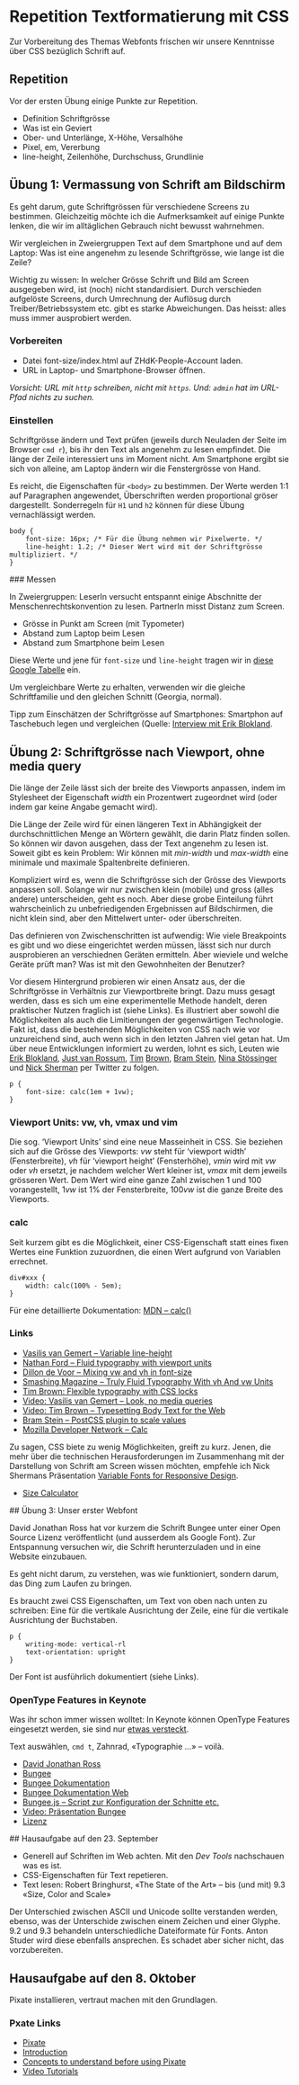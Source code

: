 # Repetition Textformatierung mit CSS

Zur Vorbereitung des Themas Webfonts frischen wir unsere Kenntnisse über CSS bezüglich Schrift auf.

## Repetition

Vor der ersten Übung einige Punkte zur Repetition.

* Definition Schriftgrösse
* Was ist ein Geviert
* Ober- und Unterlänge, X-Höhe, Versalhöhe
* Pixel, em, Vererbung 
* line-height, Zeilenhöhe, Durchschuss, Grundlinie

## Übung 1: Vermassung von Schrift am Bildschirm

Es geht darum, gute Schriftgrössen für verschiedene Screens zu bestimmen. Gleichzeitig möchte ich die Aufmerksamkeit auf einige Punkte lenken, die wir im alltäglichen Gebrauch nicht bewusst wahrnehmen.

Wir vergleichen in Zweiergruppen Text auf dem Smartphone und auf dem Laptop: Was ist eine angenehm zu lesende Schriftgrösse, wie lange ist die Zeile?

Wichtig zu wissen: In welcher Grösse Schrift und Bild am Screen ausgegeben wird, ist (noch) nicht standardisiert. Durch verschieden aufgelöste Screens, durch Umrechnung der Auflösug durch Treiber/Betriebssystem etc. gibt es starke Abweichungen. Das heisst: alles muss immer ausprobiert werden.

### Vorbereiten

* Datei font-size/index.html auf ZHdK-People-Account laden.
* URL in Laptop- und Smartphone-Browser öffnen.

*Vorsicht: URL mit `http` schreiben, nicht mit `https`. Und: `admin` hat im URL-Pfad nichts zu suchen.*

### Einstellen

Schriftgrösse ändern und Text prüfen (jeweils durch Neuladen der Seite im Browser `cmd r`), bis ihr den Text als angenehm zu lesen empfindet. Die länge der Zeile interessiert uns im Moment nicht. Am Smartphone ergibt sie sich von alleine, am Laptop ändern wir die Fenstergrösse von Hand.

Es reicht, die Eigenschaften für `<body>` zu bestimmen. Der Werte werden 1:1 auf Paragraphen angewendet, Überschriften werden proportional gröser dargestellt. Sonderregeln für  `H1` und `h2` können für diese Übung vernachlässigt werden.

```
body {
    font-size: 16px; /* Für die Übung nehmen wir Pixelwerte. */
    line-height: 1.2; /* Dieser Wert wird mit der Schriftgrösse multipliziert. */
}
```

### Messen

In Zweiergruppen: LeserIn versucht entspannt einige Abschnitte der Menschenrechtskonvention zu lesen. PartnerIn misst Distanz zum Screen.

* Grösse in Punkt am Screen (mit Typometer)
* Abstand zum Laptop beim Lesen
* Abstand zum Smartphone beim Lesen

Diese Werte und jene für `font-size` und `line-height` tragen wir in [diese Google Tabelle](https://docs.google.com/spreadsheets/d/1TfsKTSyCyqqWqwmckg6X9kW5HE-dZ68coE1edf_MLFQ/pubhtml) ein.

Um vergleichbare Werte zu erhalten, verwenden wir die gleiche Schriftfamilie und den gleichen Schnitt (Georgia, normal).

Tipp zum Einschätzen der Schriftgrösse auf Smartphones: Smartphon auf Taschebuch legen und vergleichen (Quelle: [Interview mit Erik Blokland](https://www.youtube.com/watch?v=EDG14YhYrGw).

## Übung 2: Schriftgrösse nach Viewport, ohne media query

Die länge der Zeile lässt sich der breite des Viewports anpassen, indem im Stylesheet der Eigenschaft *width* ein Prozentwert zugeordnet wird (oder indem gar keine Angabe gemacht wird).

Die Länge der Zeile wird für einen längeren Text in Abhängigkeit der durchschnittlichen Menge an Wörtern gewählt, die darin Platz finden sollen. So können wir davon ausgehen, dass der Text angenehm zu lesen ist. Soweit gibt es kein Problem: Wir können mit *min-width* und *max-width* eine minimale und maximale Spaltenbreite definieren.

Kompliziert wird es, wenn die Schriftgrösse sich der Grösse des Viewports anpassen soll. Solange wir nur zwischen klein (mobile) und gross (alles andere) unterscheiden, geht es noch. Aber diese grobe Einteilung führt wahrscheinlich zu unbefriedigenden Ergebnissen auf Bildschirmen, die nicht klein sind, aber den Mittelwert unter- oder überschreiten.

Das definieren von Zwischenschritten ist aufwendig: Wie viele Breakpoints es gibt und wo diese eingerichtet werden müssen, lässt sich nur durch ausprobieren an verschiednen Geräten ermitteln. Aber wieviele und welche Geräte prüft man? Was ist mit den Gewohnheiten der Benutzer?

Vor diesem Hintergrund probieren wir einen Ansatz aus, der die Schriftgrösse in Verhältnis zur Viewportbreite bringt. Dazu muss gesagt werden, dass es sich um eine experimentelle Methode handelt, deren praktischer Nutzen fraglich ist (siehe Links). Es illustriert aber sowohl die Möglichkeiten als auch die Limitierungen der gegenwärtigen Technologie. Fakt ist, dass die bestehenden Möglichkeiten von CSS nach wie vor unzureichend sind, auch wenn sich in den letzten Jahren viel getan hat. Um über neue Entwicklungen informiert zu werden, lohnt es sich, Leuten wie [Erik Blokland](@letterror), [Just van Rossum](@justvanrossum), [Tim](@nicewebtype) [Brown](@timbrown), [Bram Stein](@bram_stein), [Nina Stössinger](@ninastoessinger) und [Nick Sherman](@NickSherman) per Twitter zu folgen.

```
p {
    font-size: calc(1em + 1vw);
}
```

### Viewport Units: vw, vh, vmax und vim

Die sog. ‘Viewport Units’ sind eine neue Masseinheit in CSS. Sie beziehen sich auf die Grösse des Viewports: *vw* steht für ‘viewport width’ (Fensterbreite), *vh* für ‘viewport height’ (Fensterhöhe), *vmin* wird mit *vw* oder *vh* ersetzt, je nachdem welcher Wert kleiner ist, *vmax* mit dem jeweils grösseren Wert. Dem Wert wird eine ganze Zahl zwischen 1 und 100 vorangestellt, 1*vw* ist 1% der Fensterbreite, 100*vw* ist die ganze Breite des Viewports.

### calc

Seit kurzem gibt es die Möglichkeit, einer CSS-Eigenschaft statt eines fixen Wertes eine Funktion zuzuordnen, die einen Wert aufgrund von Variablen errechnet.

```
div#xxx {
    width: calc(100% - 5em);
}
```

Für eine detaillierte Dokumentation: [MDN – calc()](https://developer.mozilla.org/de/docs/Web/CSS/calc)

### Links

* [Vasilis van Gemert – Variable line-height](https://vasilis.nl/nerd/variable-line-height/)
* [Nathan Ford – Fluid typography with viewport units](http://artequalswork.com/posts/fluid-type/)
* [Dillon de Voor – Mixing vw and vh in font-size](http://codepen.io/CrocoDillon/pen/fBJxu)
* [Smashing Magazine – Truly Fluid Typography With vh And vw Units](https://www.smashingmagazine.com/2016/05/fluid-typography/)
* [Tim Brown: Flexible typography with CSS locks](http://blog.typekit.com/2016/08/17/flexible-typography-with-css-locks/)
* [Video: Vasilis van Gemert – Look, no media queries](https://vimeo.com/160593680)
* [Video: Tim Brown – Typesetting Body Text for the Web](https://vimeo.com/156203722)
* [Bram Stein – PostCSS plugin to scale values](https://github.com/bramstein/postcss-scale)
* [Mozilla Developer Network – Calc](https://developer.mozilla.org/en-US/docs/Web/CSS/calc)

Zu sagen, CSS biete zu wenig Möglichkeiten, greift zu kurz. Jenen, die mehr über die technischen Herausforderungen im Zusammenhang mit der Darstellung von Schrift am Screen wissen möchten, empfehle ich Nick Shermans Präsentation [Variable Fonts for Responsive Design](https://vimeo.com/123813231).

* [Size Calculator](https://sizecalc.com/)


## Übung 3: Unser erster Webfont

David Jonathan Ross hat vor kurzem die Schrift Bungee unter einer Open Source Lizenz veröffentlicht (und ausserdem als Google Font). Zur Entspannung versuchen wir, die Schrift herunterzuladen und in eine Website einzubauen.

Es geht nicht darum, zu verstehen, was wie funktioniert, sondern darum, das Ding zum Laufen zu bringen.

Es braucht zwei CSS Eigenschaften, um Text von oben nach unten zu schreiben: Eine für die vertikale Ausrichtung der Zeile, eine für die vertikale Ausrichtung der Buchstaben.

```
p {
    writing-mode: vertical-rl
    text-orientation: upright
}
```

Der Font ist ausführlich dokumentiert (siehe Links).

### OpenType Features in Keynote

Was ihr schon immer wissen wolltet: In Keynote können OpenType Features eingesetzt werden, sie sind nur [etwas versteckt](https://twitter.com/marksimonson/status/654836119448653824).

Text auswählen, `cmd t`, Zahnrad, «Typographie …» – voilà.

* [David Jonathan Ross](https://djr.com/)
* [Bungee](https://github.com/djrrb/Bungee)
* [Bungee Dokumentation](https://github.com/djrrb/Bungee/tree/master/documentation)
* [Bungee Dokumentation Web](https://github.com/djrrb/Bungee/blob/master/documentation/3-vertical-text.md#on-the-web)
* [Bungee.js – Script zur Konfiguration der Schnitte etc.](https://github.com/djrrb/Bungee/tree/master/resources/web)
* [Video: Präsentation Bungee](http://typotalks.com/de/videos/hochs-und-tiefs-der-vertikalen-typografie/)
* [Lizenz](http://scripts.sil.org/OFL)

## Hausaufgabe auf den 23. September

* Generell auf Schriften im Web achten. Mit den *Dev Tools* nachschauen was es ist.
* CSS-Eigenschaften für Text repetieren.
* Text lesen: Robert Bringhurst, «The State of the Art» – bis (und mit) 9.3 «Size, Color and Scale»

Der Unterschied zwischen ASCII und Unicode sollte verstanden werden, ebenso, was der Unterschide zwischen einem Zeichen und einer Glyphe. 9.2 und 9.3 behandeln unterschiedliche Dateiformate für Fonts. Anton Studer wird diese ebenfalls ansprechen. Es schadet aber sicher nicht, das vorzubereiten.

## Hausaufgabe auf den 8. Oktober

Pixate installieren, vertraut machen mit den Grundlagen.

### Pxate Links

* [Pixate](http://pixate.com)
* [Introduction](http://help.pixate.com/knowledgebase/articles/461798-1-introduction)
* [Concepts to understand before using Pixate](http://help.pixate.com/knowledgebase/articles/461806-2-high-level-concepts)
* [Video Tutorials](http://www.pixate.com/education/video-tutorials/)
